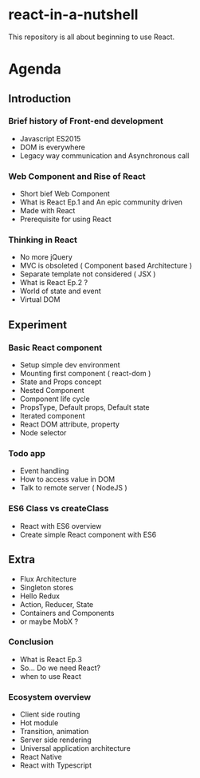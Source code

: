 # react-in-a-nutshell
This repository is all about beginning to use React.

# Agenda

## Introduction
### Brief history of Front-end development
- Javascript ES2015
- DOM is everywhere
- Legacy way communication and Asynchronous call

### Web Component and Rise of React
- Short bief Web Component
- What is React Ep.1 and An epic community driven
- Made with React
- Prerequisite for using React

### Thinking in React
- No more jQuery 
- MVC is obsoleted ( Component based Architecture ) 
- Separate  template not considered ( JSX )
- What is React Ep.2 ?
- World of state and event
- Virtual DOM

## Experiment	
### Basic React component
- Setup simple dev environment
- Mounting first component ( react-dom )
- State and Props concept
- Nested Component
- Component life cycle
- PropsType, Default props, Default state
- Iterated component
- React DOM attribute, property
- Node selector

### Todo app
- Event handling
- How to access value in DOM
- Talk to remote server ( NodeJS )

### ES6 Class vs createClass
- React with ES6 overview
- Create simple React component with ES6

## Extra
- Flux Architecture
- Singleton stores
- Hello Redux
- Action, Reducer, State
- Containers and Components
- or maybe MobX ?

### Conclusion
- What is React Ep.3
- So... Do we need React?
- when to use React

### Ecosystem overview
- Client side routing
- Hot module
- Transition, animation
- Server side rendering
- Universal application architecture
- React Native
- React with Typescript
